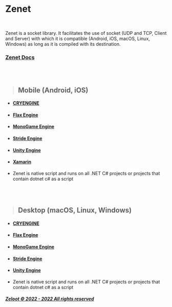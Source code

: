 # Zenet

<br>


Zenet is a socket library. It facilitates the use of socket (UDP and TCP, Client and Server) with which it is compatible (Android, iOS, macOS, Linux, Windows) as long as it is compiled with its destination.

### [Zenet Docs](https://github.com/zeloot/Zenet-Docs)

<br>
<br>


> ## Mobile (Android, iOS)


- #### [CRYENGINE](https://www.cryengine.com/)
- #### [Flax Engine](https://flaxengine.com/)
- #### [MonoGame Engine](https://www.monogame.net/)
- #### [Stride Engine](https://www.stride3d.net/)
- #### [Unity Engine](https://www.unity.com/)
- #### [Xamarin](https://dotnet.microsoft.com/apps/xamarin/)
- Zenet is native script and runs on all .NET C# projects or projects that contain dotnet c# as a script


<br>
<br>


> ## Desktop (macOS, Linux, Windows)


- #### [CRYENGINE](https://www.cryengine.com/)
- #### [Flax Engine](https://flaxengine.com/)
- #### [MonoGame Engine](https://www.monogame.net/)
- #### [Stride Engine](https://www.stride3d.net/)
- #### [Unity Engine](https://www.unity.com/)
- Zenet is native script and runs on all .NET C# projects or projects that contain dotnet c# as a script

##### [Zeloot © 2022 - 2022 All rights reserved](https://github.com/zeloot/)
